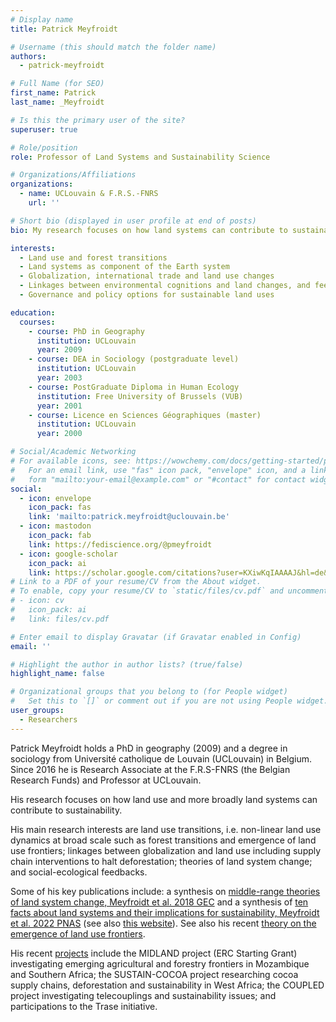 ```yaml
---
# Display name
title: Patrick Meyfroidt

# Username (this should match the folder name)
authors:
  - patrick-meyfroidt

# Full Name (for SEO)
first_name: Patrick
last_name: _Meyfroidt

# Is this the primary user of the site?
superuser: true

# Role/position
role: Professor of Land Systems and Sustainability Science

# Organizations/Affiliations
organizations:
  - name: UCLouvain & F.R.S.-FNRS
    url: ''

# Short bio (displayed in user profile at end of posts)
bio: My research focuses on how land systems can contribute to sustainability.

interests:
  - Land use and forest transitions
  - Land systems as component of the Earth system
  - Globalization, international trade and land use changes
  - Linkages between environmental cognitions and land changes, and feedbacks in social-ecological systems
  - Governance and policy options for sustainable land uses

education:
  courses:
    - course: PhD in Geography
      institution: UCLouvain
      year: 2009
    - course: DEA in Sociology (postgraduate level)
      institution: UCLouvain
      year: 2003
    - course: PostGraduate Diploma in Human Ecology
      institution: Free University of Brussels (VUB)
      year: 2001
    - course: Licence en Sciences Géographiques (master)
      institution: UCLouvain
      year: 2000

# Social/Academic Networking
# For available icons, see: https://wowchemy.com/docs/getting-started/page-builder/#icons
#   For an email link, use "fas" icon pack, "envelope" icon, and a link in the
#   form "mailto:your-email@example.com" or "#contact" for contact widget.
social:
  - icon: envelope
    icon_pack: fas
    link: 'mailto:patrick.meyfroidt@uclouvain.be'
  - icon: mastodon
    icon_pack: fab
    link: https://fediscience.org/@pmeyfroidt
  - icon: google-scholar
    icon_pack: ai
    link: https://scholar.google.com/citations?user=KXiwKqIAAAAJ&hl=de&oi=ao
# Link to a PDF of your resume/CV from the About widget.
# To enable, copy your resume/CV to `static/files/cv.pdf` and uncomment the lines below.
# - icon: cv
#   icon_pack: ai
#   link: files/cv.pdf

# Enter email to display Gravatar (if Gravatar enabled in Config)
email: ''

# Highlight the author in author lists? (true/false)
highlight_name: false

# Organizational groups that you belong to (for People widget)
#   Set this to `[]` or comment out if you are not using People widget.
user_groups:
  - Researchers
---
```


Patrick Meyfroidt holds a PhD in geography (2009) and a degree in sociology from Université catholique de Louvain (UCLouvain) in Belgium. Since 2016 he is Research Associate at the F.R.S-FNRS (the Belgian Research Funds) and Professor at UCLouvain.

His research focuses on how land use and more broadly land systems can contribute to sustainability.

His main research interests are land use transitions, i.e. non-linear land use dynamics at broad scale such as forest transitions and emergence of land use frontiers; linkages between globalization and land use including supply chain interventions to halt deforestation; theories of land system change; and social-ecological feedbacks.

Some of his key publications include: a synthesis on [middle-range theories of land system change, Meyfroidt et al. 2018 GEC](https://doi.org/10.1016/j.gloenvcha.2018.08.006) and a synthesis of [ten facts about land systems and their implications for sustainability, Meyfroidt et al. 2022 PNAS](https://doi.org/10.1073/pnas.2109217118) (see also [this website](https://10facts.glp.earth/)). See also his recent [theory on the emergence of land use frontiers](https://doi.org/10.1098/rsos.240295). 

His recent [projects](https://landsystems-lab.earth/project/) include the MIDLAND project (ERC Starting Grant) investigating emerging agricultural and forestry frontiers in Mozambique and Southern Africa; the SUSTAIN-COCOA project researching cocoa supply chains, deforestation and sustainability in West Africa; the COUPLED project investigating telecouplings and sustainability issues; and participations to the Trase initiative.
